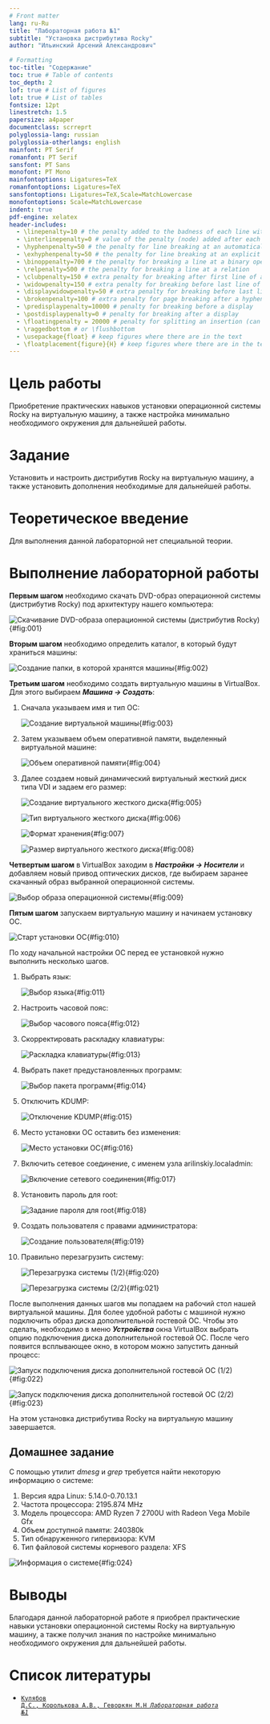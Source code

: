 ```yaml
---
# Front matter
lang: ru-Ru
title: "Лабораторная работа №1"
subtitle: "Установка дистрибутива Rocky"
author: "Ильинский Арсений Александрович"

# Formatting
toc-title: "Содержание"
toc: true # Table of contents
toc_depth: 2
lof: true # List of figures
lot: true # List of tables
fontsize: 12pt
linestretch: 1.5
papersize: a4paper
documentclass: scrreprt
polyglossia-lang: russian
polyglossia-otherlangs: english
mainfont: PT Serif
romanfont: PT Serif
sansfont: PT Sans
monofont: PT Mono
mainfontoptions: Ligatures=TeX
romanfontoptions: Ligatures=TeX
sansfontoptions: Ligatures=TeX,Scale=MatchLowercase
monofontoptions: Scale=MatchLowercase
indent: true
pdf-engine: xelatex
header-includes:
  - \linepenalty=10 # the penalty added to the badness of each line within a paragraph (no associated penalty node) Increasing the value makes tex try to have fewer lines in the paragraph.
  - \interlinepenalty=0 # value of the penalty (node) added after each line of a paragraph.
  - \hyphenpenalty=50 # the penalty for line breaking at an automatically inserted hyphen
  - \exhyphenpenalty=50 # the penalty for line breaking at an explicit hyphen
  - \binoppenalty=700 # the penalty for breaking a line at a binary operator
  - \relpenalty=500 # the penalty for breaking a line at a relation
  - \clubpenalty=150 # extra penalty for breaking after first line of a paragraph
  - \widowpenalty=150 # extra penalty for breaking before last line of a paragraph
  - \displaywidowpenalty=50 # extra penalty for breaking before last line before a display math
  - \brokenpenalty=100 # extra penalty for page breaking after a hyphenated line
  - \predisplaypenalty=10000 # penalty for breaking before a display
  - \postdisplaypenalty=0 # penalty for breaking after a display
  - \floatingpenalty = 20000 # penalty for splitting an insertion (can only be split footnote in standard LaTeX)
  - \raggedbottom # or \flushbottom
  - \usepackage{float} # keep figures where there are in the text
  - \floatplacement{figure}{H} # keep figures where there are in the text
---
```


# Цель работы

Приобретение практических навыков установки операционной системы Rocky на виртуальную машину, а также настройка минимально необходимого окружения для дальнейшей работы.

# Задание

Установить и настроить дистрибутив Rocky на виртуальную машину, а также установить дополнения необходимые для дальнейшей работы.

# Теоретическое введение

Для выполнения данной лабораторной нет специальной теории. 

# Выполнение лабораторной работы

**Первым шагом** необходимо скачать DVD-образ операционной системы (дистрибутив Rocky) под архитектуру нашего компьютера:

![Скачивание DVD-образа операционной системы (дистрибутив Rocky)](images/1.png){#fig:001}

**Вторым шагом** необходимо определить каталог, в который будут храниться машины:

![Создание папки, в которой хранятся машины](images/2.png){#fig:002}

**Третьим шагом** необходимо создать виртуальную машины в VirtualBox. Для этого выбираем ***Машина -> Создать***:

1. Сначала указываем имя и тип ОС:

   ![Создание виртуальной машины](images/3.png){#fig:003}

2. Затем указываем объем оперативной памяти, выделенный виртуальной машине:

   ![Объем оперативной памяти](images/4.png){#fig:004}

3. Далее создаем новый динамический виртуальный жесткий диск типа VDI и задаем его размер:

   ![Создание виртуального жесткого диска](images/5.png){#fig:005}

   ![Тип виртуального жесткого диска](images/6.png){#fig:006}

   ![Формат хранения](images/7.png){#fig:007}

   ![Размер виртуального жесткого диска](images/8.png){#fig:008}

**Четвертым шагом** в VirtualBox заходим в ***Настройки -> Носители*** и добавляем новый привод оптических дисков, где выбираем заранее скачанный образ выбранной операционной системы.

![Выбор образа операционной системы](images/9.png){#fig:009}

**Пятым шагом** запускаем виртуальную машину и начинаем установку ОС.

![Старт установки ОС](images/10.png){#fig:010}

По ходу начальной настройки ОС перед ее установкой нужно выполнить несколько шагов.

1. Выбрать язык:

   ![Выбор языка](images/11.png){#fig:011}

2. Настроить часовой пояс:

   ![Выбор часового пояса](images/12.png){#fig:012}

3. Скорректировать раскладку клавиатуры:

   ![Раскладка клавиатуры](images/13.png){#fig:013}

4. Выбрать пакет предустановленных программ:

   ![Выбор пакета программ](images/14.png){#fig:014}

5. Отключить KDUMP:

   ![Отключение KDUMP](images/15.png){#fig:015}

6. Место установки ОС оставить без изменения:

   ![Место установки ОС](images/16.png){#fig:016}

7. Включить сетевое соединение, с именем узла arilinskiy.localadmin:

   ![Включение сетевого соединения](images/17.png){#fig:017}

8. Установить пароль для root:

   ![Задание пароля для root](images/18.png){#fig:018}

9. Создать пользователя с правами администратора:

   ![Создание пользователя](images/19.png){#fig:019}

10. Правильно перезагрузить систему:

    ![Перезагрузка системы (1/2)](images/20.png){#fig:020}

    ![Перезагрузка системы (2/2)](images/21.png){#fig:021}

После выполнения данных шагов мы попадаем на рабочий стол нашей виртуальной машины. Для более удобной работы с машиной нужно подключить образ диска дополнительной гостевой ОС. Чтобы это сделать, необходимо в меню ***Устройства*** окна VirtualBox выбрать опцию подключения диска дополнительной гостевой ОС. После чего появится всплывающее окно, в котором можно запустить данный процесс:

![Запуск подключения диска дополнительной гостевой ОС (1/2)](images/22.png){#fig:022}

![Запуск подключения диска дополнительной гостевой ОС (2/2)](images/23.png){#fig:023}

На этом установка дистрибутива Rocky на виртуальную машину завершается.

## Домашнее задание

С помощью утилит *dmesg* и *grep* требуется найти некоторую информацию о системе:

1. Версия ядра Linux: 5.14.0-0.70.13.1
2. Частота процессора: 2195.874 MHz
3. Модель процессора: AMD Ryzen 7 2700U with Radeon Vega Mobile Gfx
4. Объем доступной памяти: 240380k
5. Тип обнаруженного гипервизора: KVM
6. Тип файловой системы корневого раздела: XFS

![Информация о системе](images/24.png){#fig:024}

# Выводы

Благодаря данной лабораторной работе я приобрел практические навыки установки операционной системы Rocky на виртуальную машину, а также получил знания по настройке минимально необходимого окружения для дальнейшей работы.


# Список литературы

- <code>[Кулябов Д.С., Королькова А.В., Геворкян М.Н *Лабораторная работа №1*](https://esystem.rudn.ru/mod/folder/view.php?id=892013)</code>
